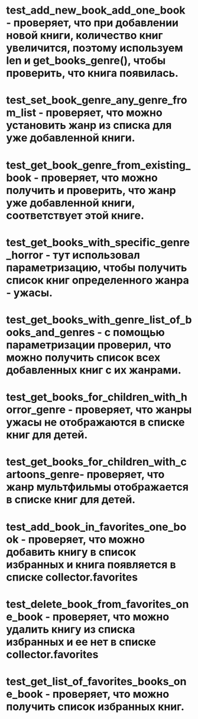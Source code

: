 # test_add_new_book_add_one_book -  проверяет, что при добавлении новой книги, количество книг увеличится, поэтому используем len и get_books_genre(), чтобы проверить, что книга появилась. 
# test_set_book_genre_any_genre_from_list - проверяет, что можно установить жанр из списка для уже добавленной книги. 
# test_get_book_genre_from_existing_book - проверяет, что можно получить и проверить, что жанр уже добавленной книги, соответствует этой книге.  
# test_get_books_with_specific_genre_horror - тут использовал параметризацию, чтобы получить список книг определенного жанра - ужасы. 
# test_get_books_with_genre_list_of_books_and_genres - с помощью параметризации проверил, что можно получить список всех добавленных книг с их жанрами. 
# test_get_books_for_children_with_horror_genre - проверяет, что жанры ужасы не отображаются в списке книг для детей. 
# test_get_books_for_children_with_cartoons_genre- проверяет, что жанр мультфильмы отображается в списке книг для детей. 
# test_add_book_in_favorites_one_book - проверяет, что можно добавить книгу в список избранных и книга появляется в списке collector.favorites
# test_delete_book_from_favorites_one_book - проверяет, что можно удалить книгу из списка избранных и ее нет в списке collector.favorites
# test_get_list_of_favorites_books_one_book - проверяет, что можно получить список избранных книг.
